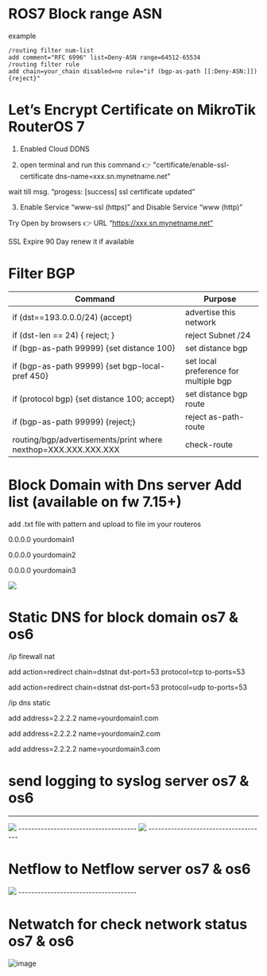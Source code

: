 
# ROS7  Block range ASN  

example 
```
/routing filter num-list
add comment="RFC 6996" list=Deny-ASN range=64512-65534
/routing filter rule
add chain=your_chain disabled=no rule="if (bgp-as-path [[:Deny-ASN:]]) {reject}"
```

# Let’s Encrypt Certificate on MikroTik RouterOS 7

1. Enabled Cloud DDNS

2. open terminal  and run this command 👉 "certificate/enable-ssl-certificate dns-name=xxx.sn.mynetname.net"

wait till msg.  “progess: [success] ssl certificate updated”

3. Enable Service “www-ssl (https)” and Disable Service “www (http)”

Try Open by browsers  👉 URL “https://xxx.sn.mynetname.net”

SSL Expire 90 Day renew it if available


# Filter BGP

| Command | 	Purpose |
| --- | --- |
| if (dst==193.0.0.0/24) {accept} | advertise this network  |
| if (dst-len == 24) { reject; } | reject Subnet /24 |
| if (bgp-as-path 99999) {set distance 100} | set distance bgp |
| if (bgp-as-path 99999) {set bgp-local-pref 450} | set local preference for multiple bgp |
| if (protocol bgp) {set distance 100; accept} | set distance  bgp route |
| if (bgp-as-path 99999) {reject;} | reject as-path-route |
| routing/bgp/advertisements/print where nexthop=XXX.XXX.XXX.XXX | check-route |



# Block Domain with Dns server  Add list (available on fw 7.15+)

add .txt file with pattern   and upload to file im your routeros

0.0.0.0  yourdomain1

0.0.0.0  yourdomain2

0.0.0.0  yourdomain3

<img src= sc.png/>


# Static DNS for block domain os7 & os6

/ip firewall nat

add action=redirect chain=dstnat dst-port=53 protocol=tcp to-ports=53

add action=redirect chain=dstnat dst-port=53 protocol=udp to-ports=53

/ip dns static

add address=2.2.2.2 name=yourdomain1.com

add address=2.2.2.2 name=yourdomain2.com

add address=2.2.2.2 name=yourdomain3.com


# send logging to syslog server os7 & os6
-------------------------------------
<img src=log.png/>
-------------------------------------
<img src=log2.png/>
-------------------------------------

# Netflow to Netflow server os7 & os6

<img src=netflow.png/>
-------------------------------------

# Netwatch for check network status os7 & os6

![image](https://github.com/user-attachments/assets/260ad835-fca1-48a4-8433-69faba94d5e6)






